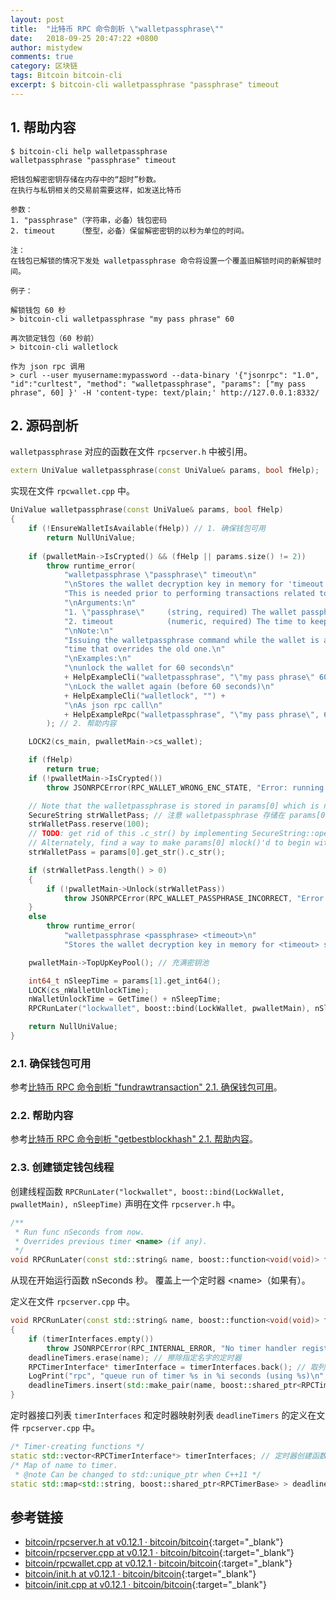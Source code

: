 ```yaml
---
layout: post
title:  "比特币 RPC 命令剖析 \"walletpassphrase\""
date:   2018-09-25 20:47:22 +0800
author: mistydew
comments: true
category: 区块链
tags: Bitcoin bitcoin-cli
excerpt: $ bitcoin-cli walletpassphrase "passphrase" timeout
---
```

## 1. 帮助内容

```shell
$ bitcoin-cli help walletpassphrase
walletpassphrase "passphrase" timeout

把钱包解密密钥存储在内存中的“超时”秒数。
在执行与私钥相关的交易前需要这样，如发送比特币

参数：
1. "passphrase"（字符串，必备）钱包密码
2. timeout     （整型，必备）保留解密密钥的以秒为单位的时间。

注：
在钱包已解锁的情况下发处 walletpassphrase 命令将设置一个覆盖旧解锁时间的新解锁时间。

例子：

解锁钱包 60 秒
> bitcoin-cli walletpassphrase "my pass phrase" 60

再次锁定钱包（60 秒前）
> bitcoin-cli walletlock

作为 json rpc 调用
> curl --user myusername:mypassword --data-binary '{"jsonrpc": "1.0", "id":"curltest", "method": "walletpassphrase", "params": ["my pass phrase", 60] }' -H 'content-type: text/plain;' http://127.0.0.1:8332/
```

## 2. 源码剖析

`walletpassphrase` 对应的函数在文件 `rpcserver.h` 中被引用。

```cpp
extern UniValue walletpassphrase(const UniValue& params, bool fHelp);
```

实现在文件 `rpcwallet.cpp` 中。

```cpp
UniValue walletpassphrase(const UniValue& params, bool fHelp)
{
    if (!EnsureWalletIsAvailable(fHelp)) // 1. 确保钱包可用
        return NullUniValue;
    
    if (pwalletMain->IsCrypted() && (fHelp || params.size() != 2))
        throw runtime_error(
            "walletpassphrase \"passphrase\" timeout\n"
            "\nStores the wallet decryption key in memory for 'timeout' seconds.\n"
            "This is needed prior to performing transactions related to private keys such as sending bitcoins\n"
            "\nArguments:\n"
            "1. \"passphrase\"     (string, required) The wallet passphrase\n"
            "2. timeout            (numeric, required) The time to keep the decryption key in seconds.\n"
            "\nNote:\n"
            "Issuing the walletpassphrase command while the wallet is already unlocked will set a new unlock\n"
            "time that overrides the old one.\n"
            "\nExamples:\n"
            "\nunlock the wallet for 60 seconds\n"
            + HelpExampleCli("walletpassphrase", "\"my pass phrase\" 60") +
            "\nLock the wallet again (before 60 seconds)\n"
            + HelpExampleCli("walletlock", "") +
            "\nAs json rpc call\n"
            + HelpExampleRpc("walletpassphrase", "\"my pass phrase\", 60")
        ); // 2. 帮助内容

    LOCK2(cs_main, pwalletMain->cs_wallet);

    if (fHelp)
        return true;
    if (!pwalletMain->IsCrypted())
        throw JSONRPCError(RPC_WALLET_WRONG_ENC_STATE, "Error: running with an unencrypted wallet, but walletpassphrase was called.");

    // Note that the walletpassphrase is stored in params[0] which is not mlock()ed
    SecureString strWalletPass; // 注意 walletpassphrase 存储在 params[0] 中，而不是 mlock()ed
    strWalletPass.reserve(100);
    // TODO: get rid of this .c_str() by implementing SecureString::operator=(std::string)
    // Alternately, find a way to make params[0] mlock()'d to begin with.
    strWalletPass = params[0].get_str().c_str();

    if (strWalletPass.length() > 0)
    {
        if (!pwalletMain->Unlock(strWalletPass))
            throw JSONRPCError(RPC_WALLET_PASSPHRASE_INCORRECT, "Error: The wallet passphrase entered was incorrect.");
    }
    else
        throw runtime_error(
            "walletpassphrase <passphrase> <timeout>\n"
            "Stores the wallet decryption key in memory for <timeout> seconds.");

    pwalletMain->TopUpKeyPool(); // 充满密钥池

    int64_t nSleepTime = params[1].get_int64();
    LOCK(cs_nWalletUnlockTime);
    nWalletUnlockTime = GetTime() + nSleepTime;
    RPCRunLater("lockwallet", boost::bind(LockWallet, pwalletMain), nSleepTime); // 3. 创建锁定钱包线程

    return NullUniValue;
}
```

### 2.1. 确保钱包可用

参考[比特币 RPC 命令剖析 "fundrawtransaction" 2.1. 确保钱包可用](/blog/2018/07/bitcoin-rpc-command-fundrawtransaction.html#21-确保钱包可用)。

### 2.2. 帮助内容

参考[比特币 RPC 命令剖析 "getbestblockhash" 2.1. 帮助内容](/blog/2018/05/bitcoin-rpc-command-getbestblockhash.html#21-帮助内容)。

### 2.3. 创建锁定钱包线程

创建线程函数 `RPCRunLater("lockwallet", boost::bind(LockWallet, pwalletMain), nSleepTime)` 声明在文件 `rpcserver.h` 中。

```cpp
/**
 * Run func nSeconds from now.
 * Overrides previous timer <name> (if any).
 */
void RPCRunLater(const std::string& name, boost::function<void(void)> func, int64_t nSeconds);
```

从现在开始运行函数 nSeconds 秒。
覆盖上一个定时器 \<name\>（如果有）。

定义在文件 `rpcserver.cpp` 中。

```cpp
void RPCRunLater(const std::string& name, boost::function<void(void)> func, int64_t nSeconds)
{
    if (timerInterfaces.empty())
        throw JSONRPCError(RPC_INTERNAL_ERROR, "No timer handler registered for RPC");
    deadlineTimers.erase(name); // 擦除指定名字的定时器
    RPCTimerInterface* timerInterface = timerInterfaces.back(); // 取列表中最后一个定时器
    LogPrint("rpc", "queue run of timer %s in %i seconds (using %s)\n", name, nSeconds, timerInterface->Name());
    deadlineTimers.insert(std::make_pair(name, boost::shared_ptr<RPCTimerBase>(timerInterface->NewTimer(func, nSeconds*1000)))); // 和定时器名字配对，插入到截止时间定时器映射列表中
}
```

定时器接口列表 `timerInterfaces` 和定时器映射列表 `deadlineTimers` 的定义在文件 `rpcserver.cpp` 中。

```cpp
/* Timer-creating functions */
static std::vector<RPCTimerInterface*> timerInterfaces; // 定时器创建函数
/* Map of name to timer.
 * @note Can be changed to std::unique_ptr when C++11 */
static std::map<std::string, boost::shared_ptr<RPCTimerBase> > deadlineTimers; // 定时器名字映射。
```

## 参考链接

* [bitcoin/rpcserver.h at v0.12.1 · bitcoin/bitcoin](https://github.com/bitcoin/bitcoin/blob/v0.12.1/src/rpcserver.h){:target="_blank"}
* [bitcoin/rpcserver.cpp at v0.12.1 · bitcoin/bitcoin](https://github.com/bitcoin/bitcoin/blob/v0.12.1/src/rpcserver.cpp){:target="_blank"}
* [bitcoin/rpcwallet.cpp at v0.12.1 · bitcoin/bitcoin](https://github.com/bitcoin/bitcoin/blob/v0.12.1/src/wallet/rpcwallet.cpp){:target="_blank"}
* [bitcoin/init.h at v0.12.1 · bitcoin/bitcoin](https://github.com/bitcoin/bitcoin/blob/v0.12.1/src/init.h){:target="_blank"}
* [bitcoin/init.cpp at v0.12.1 · bitcoin/bitcoin](https://github.com/bitcoin/bitcoin/blob/v0.12.1/src/init.cpp){:target="_blank"}
